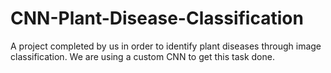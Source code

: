 # CNN-Plant-Disease-Classification
A project completed by us in order to identify plant diseases through image classification. We are using a custom CNN to get this task done. 
